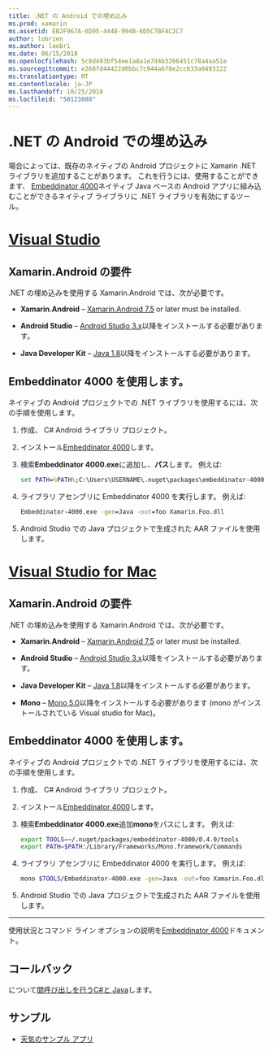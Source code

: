 ```yaml
---
title: .NET の Android での埋め込み
ms.prod: xamarin
ms.assetid: EB2F967A-6D95-4448-994B-6D5C7BFAC2C7
author: lobrien
ms.author: laobri
ms.date: 06/15/2018
ms.openlocfilehash: 5c8d493bf54ee1a8a1e7d4b3266451c78a4aa51e
ms.sourcegitcommit: e268fd44422d0bbc7c944a678e2cc633a0493122
ms.translationtype: MT
ms.contentlocale: ja-JP
ms.lasthandoff: 10/25/2018
ms.locfileid: "50123688"
---
```

# <a name="net-embedding-on-android"></a>.NET の Android での埋め込み

場合によっては、既存のネイティブの Android プロジェクトに Xamarin .NET ライブラリを追加することがあります。 これを行うには、使用することができます、 [Embeddinator 4000](https://www.nuget.org/packages/Embeddinator-4000/)ネイティブ Java ベースの Android アプリに組み込むことができるネイティブ ライブラリに .NET ライブラリを有効にするツール。

# <a name="visual-studiotabwindows"></a>[Visual Studio](#tab/windows)

## <a name="xamarinandroid-requirements"></a>Xamarin.Android の要件

.NET の埋め込みを使用する Xamarin.Android では、次が必要です。

-   **Xamarin.Android** &ndash; [Xamarin.Android 7.5](https://visualstudio.microsoft.com/xamarin/) or later must be installed.

-   **Android Studio** &ndash; [Android Studio 3.x](https://developer.android.com/studio/)以降をインストールする必要があります。

-   **Java Developer Kit** &ndash; [Java 1.8](http://www.oracle.com/technetwork/java/javase/downloads/jdk8-downloads-2133151.html)以降をインストールする必要があります。


## <a name="using-embeddinator-4000"></a>Embeddinator 4000 を使用します。

ネイティブの Android プロジェクトでの .NET ライブラリを使用するには、次の手順を使用します。

1.  作成、 C# Android ライブラリ プロジェクト。

2.  インストール[Embeddinator 4000](https://www.nuget.org/packages/Embeddinator-4000/)します。

3.  検索**Embeddinator 4000.exe**に追加し、**パス**します。 例えば:

    ```cmd
    set PATH=%PATH%;C:\Users\USERNAME\.nuget\packages\embeddinator-4000\0.4.0\tools
    ```

4.  ライブラリ アセンブリに Embeddinator 4000 を実行します。 例えば:

    ```cmd
    Embeddinator-4000.exe -gen=Java -out=foo Xamarin.Foo.dll
    ```

5.  Android Studio での Java プロジェクトで生成された AAR ファイルを使用します。


# <a name="visual-studio-for-mactabmacos"></a>[Visual Studio for Mac](#tab/macos)

## <a name="xamarinandroid-requirements"></a>Xamarin.Android の要件

.NET の埋め込みを使用する Xamarin.Android では、次が必要です。

-   **Xamarin.Android** &ndash; [Xamarin.Android 7.5](https://visualstudio.microsoft.com/xamarin/) or later must be installed.

-   **Android Studio** &ndash; [Android Studio 3.x](https://developer.android.com/studio/)以降をインストールする必要があります。

-   **Java Developer Kit** &ndash; [Java 1.8](http://www.oracle.com/technetwork/java/javase/downloads/jdk8-downloads-2133151.html)以降をインストールする必要があります。

-   **Mono** &ndash; [Mono 5.0](http://www.mono-project.com/download/)以降をインストールする必要があります (mono がインストールされている Visual studio for Mac)。


## <a name="using-embeddinator-4000"></a>Embeddinator 4000 を使用します。

ネイティブの Android プロジェクトでの .NET ライブラリを使用するには、次の手順を使用します。

1.  作成、 C# Android ライブラリ プロジェクト。

2.  インストール[Embeddinator 4000](https://www.nuget.org/packages/Embeddinator-4000/)します。

3.  検索**Embeddinator 4000.exe**追加**mono**をパスにします。 例えば:

    ```bash
    export TOOLS=~/.nuget/packages/embeddinator-4000/0.4.0/tools
    export PATH=$PATH:/Library/Frameworks/Mono.framework/Commands
    ```

4.  ライブラリ アセンブリに Embeddinator 4000 を実行します。 例えば:

    ```bash
    mono $TOOLS/Embeddinator-4000.exe -gen=Java -out=foo Xamarin.Foo.dll
    ```

5.  Android Studio での Java プロジェクトで生成された AAR ファイルを使用します。

-----

使用状況とコマンド ライン オプションの説明を[Embeddinator 4000](https://github.com/mono/Embeddinator-4000/blob/master/Usage.md#java--c)ドキュメント。


## <a name="callbacks"></a>コールバック

について[間呼び出しを行うC#と Java](callbacks.md)します。

## <a name="samples"></a>サンプル

* [天気のサンプル アプリ](https://github.com/jamesmontemagno/embeddinator-weather)
